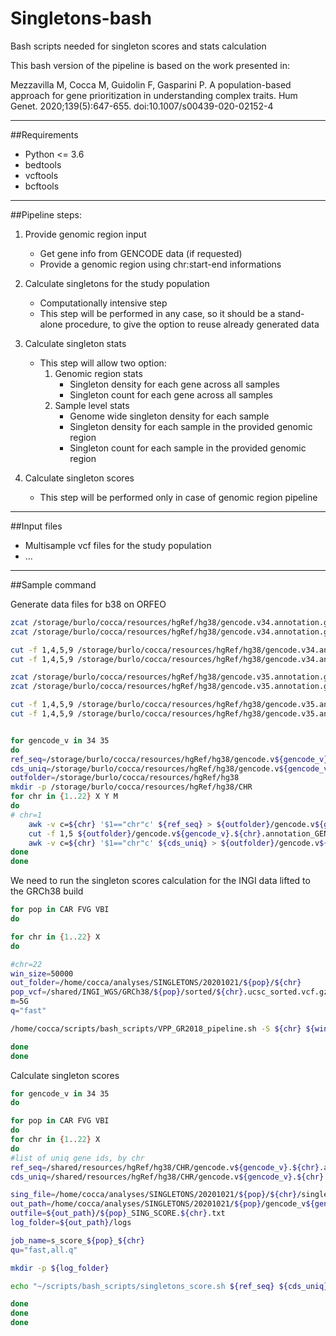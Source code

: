 # Singletons-bash
Bash scripts needed for singleton scores and stats calculation

This bash version of the pipeline is based on the work presented in:

Mezzavilla M, Cocca M, Guidolin F, Gasparini P. A population-based approach for gene prioritization in understanding complex traits. Hum Genet. 2020;139(5):647-655. doi:10.1007/s00439-020-02152-4

---
##Requirements

+ Python <= 3.6
+ bedtools
+ vcftools
+ bcftools

---

##Pipeline steps:

1. Provide genomic region input
	* Get gene info from GENCODE data (if requested)
	* Provide a genomic region using chr:start-end informations

2. Calculate singletons for the study population
	* Computationally intensive step
	* This step will be performed in any case, so it should be a stand-alone procedure, to give the option to reuse already generated data

3. Calculate singleton stats
	+ This step will allow two option:
		1. Genomic region stats
			+ Singleton density for each gene across all samples
			+ Singleton count for each gene across all samples
		2. Sample level stats
			+ Genome wide singleton density for each sample
			+ Singleton density for each sample in the provided genomic region
			+ Singleton count for each sample in the provided genomic region

4. Calculate singleton scores
	+ This step will be performed only in case of genomic region pipeline

---
##Input files

+ Multisample vcf files for the study population
+ ...

---
##Sample command

Generate data files for b38 on ORFEO

```bash
zcat /storage/burlo/cocca/resources/hgRef/hg38/gencode.v34.annotation.gff3.gz| grep -E -v "^#"| awk '$3=="gene"'| fgrep "protein_coding" > /storage/burlo/cocca/resources/hgRef/hg38/gencode.v34.annotation.gff3.GENE.bed
zcat /storage/burlo/cocca/resources/hgRef/hg38/gencode.v34.annotation.gff3.gz| grep -E -v "^#"| awk '$3=="CDS"'| fgrep "transcript_type=protein_coding" > /storage/burlo/cocca/resources/hgRef/hg38/gencode.v34.annotation.gff3.CDS.bed

cut -f 1,4,5,9 /storage/burlo/cocca/resources/hgRef/hg38/gencode.v34.annotation.gff3.GENE.bed | awk 'BEGIN{OFS="\t"}{split($4,a,";");split(a[2],g,"=");split(a[4],n,"="); print $1,$2,$3,n[2],g[2]}' > /storage/burlo/cocca/resources/hgRef/hg38/gencode.v34.annotation_GENES.bed
cut -f 1,4,5,9 /storage/burlo/cocca/resources/hgRef/hg38/gencode.v34.annotation.gff3.CDS.bed | awk 'BEGIN{OFS="\t"}{split($4,a,";");split(a[3],g,"=");split(a[6],n,"=");split(a[2],p,"=");split(a[4],t,"="); print $1,$2,$3,n[2],g[2],p[2],t[2]}' > /storage/burlo/cocca/resources/hgRef/hg38/gencode.v34.annotation_CDS.bed

zcat /storage/burlo/cocca/resources/hgRef/hg38/gencode.v35.annotation.gff3.gz| grep -E -v "^#"| awk '$3=="gene"'| fgrep "protein_coding" > /storage/burlo/cocca/resources/hgRef/hg38/gencode.v35.annotation.gff3.GENE.bed
zcat /storage/burlo/cocca/resources/hgRef/hg38/gencode.v35.annotation.gff3.gz| grep -E -v "^#"| awk '$3=="CDS"'| fgrep "transcript_type=protein_coding" > /storage/burlo/cocca/resources/hgRef/hg38/gencode.v35.annotation.gff3.CDS.bed

cut -f 1,4,5,9 /storage/burlo/cocca/resources/hgRef/hg38/gencode.v35.annotation.gff3.GENE.bed | awk 'BEGIN{OFS="\t"}{split($4,a,";");split(a[2],g,"=");split(a[4],n,"="); print $1,$2,$3,n[2],g[2]}' > /storage/burlo/cocca/resources/hgRef/hg38/gencode.v35.annotation_GENES.bed
cut -f 1,4,5,9 /storage/burlo/cocca/resources/hgRef/hg38/gencode.v35.annotation.gff3.CDS.bed | awk 'BEGIN{OFS="\t"}{split($4,a,";");split(a[3],g,"=");split(a[6],n,"=");split(a[2],p,"=");split(a[4],t,"="); print $1,$2,$3,n[2],g[2],p[2],t[2]}' > /storage/burlo/cocca/resources/hgRef/hg38/gencode.v35.annotation_CDS.bed


for gencode_v in 34 35
do 
ref_seq=/storage/burlo/cocca/resources/hgRef/hg38/gencode.v${gencode_v}.annotation_GENES.bed
cds_uniq=/storage/burlo/cocca/resources/hgRef/hg38/gencode.v${gencode_v}.annotation_CDS.bed
outfolder=/storage/burlo/cocca/resources/hgRef/hg38
mkdir -p /storage/burlo/cocca/resources/hgRef/hg38/CHR
for chr in {1..22} X Y M
do
# chr=1
    awk -v c=${chr} '$1=="chr"c' ${ref_seq} > ${outfolder}/gencode.v${gencode_v}.${chr}.annotation_GENES.bed
    cut -f 1,5 ${outfolder}/gencode.v${gencode_v}.${chr}.annotation_GENES.bed > ${outfolder}/gencode.v${gencode_v}.${chr}.GENES.bed
    awk -v c=${chr} '$1=="chr"c' ${cds_uniq} > ${outfolder}/gencode.v${gencode_v}.${chr}.annotation_CDS.bed
done
done
```

We need to run the singleton scores calculation for the INGI data lifted to the GRCh38 build

```bash
for pop in CAR FVG VBI
do

for chr in {1..22} X
do

#chr=22
win_size=50000
out_folder=/home/cocca/analyses/SINGLETONS/20201021/${pop}/${chr}
pop_vcf=/shared/INGI_WGS/GRCh38/${pop}/sorted/${chr}.ucsc_sorted.vcf.gz
m=5G
q="fast"

/home/cocca/scripts/bash_scripts/VPP_GR2018_pipeline.sh -S ${chr} ${win_size} ${out_folder} ${pop_vcf} ${m} ${q}

done
done

```

Calculate singleton scores

```bash
for gencode_v in 34 35
do

for pop in CAR FVG VBI
do
for chr in {1..22} X   
do
#list of uniq gene ids, by chr
ref_seq=/shared/resources/hgRef/hg38/CHR/gencode.v${gencode_v}.${chr}.annotation_GENES.bed
cds_uniq=/shared/resources/hgRef/hg38/CHR/gencode.v${gencode_v}.${chr}.annotation_CDS.bed

sing_file=/home/cocca/analyses/SINGLETONS/20201021/${pop}/${chr}/singletons/${chr}.ALL.samples.singletons
out_path=/home/cocca/analyses/SINGLETONS/20201021/${pop}/gencode_v${gencode_v}/singleton_score
outfile=${out_path}/${pop}_SING_SCORE.${chr}.txt
log_folder=${out_path}/logs

job_name=s_score_${pop}_${chr}
qu="fast,all.q"

mkdir -p ${log_folder}

echo "~/scripts/bash_scripts/singletons_score.sh ${ref_seq} ${cds_uniq} ${sing_file} ${outfile} POP"|qsub -o ${log_folder}/\$JOB_ID_${pop}_${chr}.log -e ${log_folder}/\$JOB_ID_${pop}_${chr}.e -V -N ${job_name} -l h_vmem=4G -q ${qu}

done
done
done
